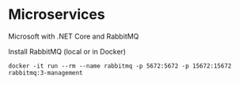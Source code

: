 # Microservices
Microsoft with .NET Core and RabbitMQ

Install RabbitMQ (local or in Docker)

```
docker -it run --rm --name rabbitmq -p 5672:5672 -p 15672:15672 rabbitmq:3-management
```